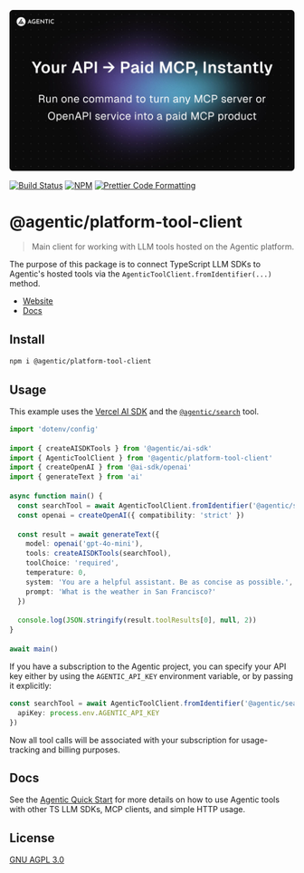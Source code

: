 <p align="center">
  <a href="https://agentic.so/publishing">
    <img alt="Agentic" src="/apps/web/public/agentic-publishing-social-image-dark-github.jpg" width="640">
  </a>
</p>

<p>
  <a href="https://github.com/transitive-bullshit/agentic/actions/workflows/main.yml"><img alt="Build Status" src="https://github.com/transitive-bullshit/agentic/actions/workflows/main.yml/badge.svg" /></a>
  <a href="https://www.npmjs.com/package/@agentic/platform-tool-client"><img alt="NPM" src="https://img.shields.io/npm/v/@agentic/platform-tool-client.svg" /></a>
  <a href="https://prettier.io"><img alt="Prettier Code Formatting" src="https://img.shields.io/badge/code_style-prettier-brightgreen.svg" /></a>
</p>

# @agentic/platform-tool-client <!-- omit from toc -->

> Main client for working with LLM tools hosted on the Agentic platform.

The purpose of this package is to connect TypeScript LLM SDKs to Agentic's hosted tools via the `AgenticToolClient.fromIdentifier(...)` method.

- [Website](https://agentic.so/publishing)
- [Docs](https://docs.agentic.so)

## Install

```bash
npm i @agentic/platform-tool-client
```

## Usage

This example uses the [Vercel AI SDK](https://ai-sdk.dev) and the [`@agentic/search`](https://agentic.so/marketplace/projects/@agentic/search) tool.

```ts
import 'dotenv/config'

import { createAISDKTools } from '@agentic/ai-sdk'
import { AgenticToolClient } from '@agentic/platform-tool-client'
import { createOpenAI } from '@ai-sdk/openai'
import { generateText } from 'ai'

async function main() {
  const searchTool = await AgenticToolClient.fromIdentifier('@agentic/search')
  const openai = createOpenAI({ compatibility: 'strict' })

  const result = await generateText({
    model: openai('gpt-4o-mini'),
    tools: createAISDKTools(searchTool),
    toolChoice: 'required',
    temperature: 0,
    system: 'You are a helpful assistant. Be as concise as possible.',
    prompt: 'What is the weather in San Francisco?'
  })

  console.log(JSON.stringify(result.toolResults[0], null, 2))
}

await main()
```

If you have a subscription to the Agentic project, you can specify your API key either by using the `AGENTIC_API_KEY` environment variable, or by passing it explicitly:

```ts
const searchTool = await AgenticToolClient.fromIdentifier('@agentic/search', {
  apiKey: process.env.AGENTIC_API_KEY
})
```

Now all tool calls will be associated with your subscription for usage-tracking and billing purposes.

## Docs

See the [Agentic Quick Start](https://docs.agentic.so/marketplace) for more details on how to use Agentic tools with other TS LLM SDKs, MCP clients, and simple HTTP usage.

## License

[GNU AGPL 3.0](https://choosealicense.com/licenses/agpl-3.0/)

